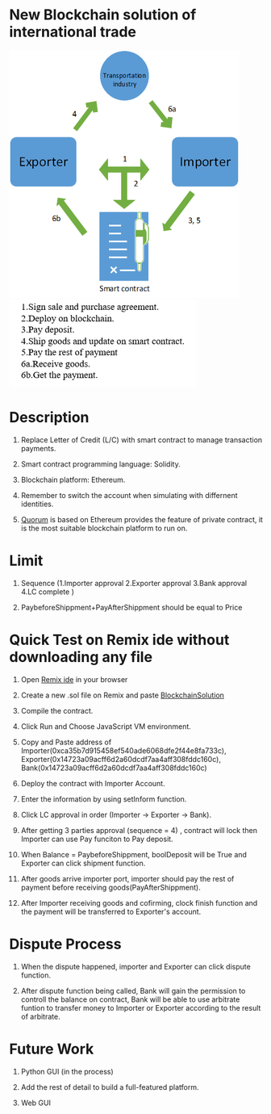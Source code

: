 # New Blockchain solution of international trade

![image](https://github.com/hhh2012aa/55564/blob/master/44834455_1217049235110214_847730508761661440_n.png?raw=true) ![image](https://github.com/hhh2012aa/55564/blob/master/123456.png?raw=true) 
       
      

# Description

1. Replace Letter of Credit (L/C) with smart contract to manage transaction payments.

2. Smart contract programming language: Solidity.

3. Blockchain platform: Ethereum.

4. Remember to switch the account when simulating with differnent identities. 

5. [Quorum](https://github.com/jpmorganchase/quorum) is based on Ethereum provides the feature of private contract, it is the most suitable blockchain platform to run on.

# Limit 
1. Sequence (1.Importer approval 2.Exporter approval 3.Bank approval 4.LC complete )

2. PaybeforeShippment+PayAfterShippment should be equal to Price

# Quick Test on Remix ide without downloading any file
1. Open [Remix ide]( https://ethereum.github.io/browser-solidity/#optimize=false) in your browser

2. Create a new .sol file on Remix and paste [BlockchainSolution](https://gist.githubusercontent.com/hhh2012aa/b72338cdbb2949a764acdad4ca2682a8/raw/b0382080907d8ed829aac26e4c5f2e5161684dc9/BlockchainSolution1114.sol) 

3. Compile the contract.

4. Click Run and Choose JavaScript VM environment.

5. Copy and Paste address of Importer(0xca35b7d915458ef540ade6068dfe2f44e8fa733c), Exporter(0x14723a09acff6d2a60dcdf7aa4aff308fddc160c), Bank(0x14723a09acff6d2a60dcdf7aa4aff308fddc160c)

6. Deploy the contract with Importer Account.

7. Enter the information by using setInform function.

8. Click LC approval in order (Importer -> Exporter -> Bank).

9. After getting 3 parties approval (sequence = 4) , contract will lock then Importer can use Pay funciton to Pay deposit.

10. When Balance = PaybeforeShippment, boolDeposit will be True and Exporter can click shipment function.

11. After goods arrive importer port, importer should pay the rest of payment before receiving goods(PayAfterShippment).

12. After Importer receiving goods and cofirming, clock finish function and the payment will be transferred to Exporter's account.

# Dispute Process
1. When the dispute happened, importer and Exporter can click dispute function.

2. After dispute function being called, Bank will gain the permission to controll the balance on contract, 
Bank will be able to use arbitrate funtion to transfer money to Importer or Exporter  according to the result of arbitrate.

# Future Work
1. Python GUI (in the process)

2. Add the rest of detail to build a full-featured platform.

3. Web GUI

